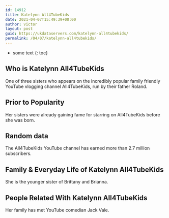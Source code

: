 ```yaml
---
id: 14912
title: Katelynn All4TubeKids
date: 2021-04-07T15:49:39+00:00
author: victor
layout: post
guid: https://ukdataservers.com/katelynn-all4tubekids/
permalink: /04/07/katelynn-all4tubekids/
---
```


* some text
{: toc}


## Who is Katelynn All4TubeKids



One of three sisters who appears on the incredibly popular family friendly YouTube vlogging channel All4TubeKids, run by their father Roland.

                
                
                
## Prior to Popularity



Her sisters were already gaining fame for starring on All4TubeKids before she was born.

                
                
                
## Random data



The All4TubeKids YouTube channel has earned more than 2.7 million subscribers.

                
                
                
## Family & Everyday Life of Katelynn All4TubeKids



She is the younger sister of Brittany and Brianna.

                
                
                
## People Related With Katelynn All4TubeKids



Her family has met YouTube comedian Jack Vale.

                
              
            
          
          
          